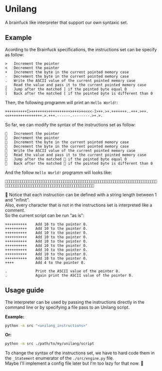 # Unilang

A brainfuck like interpreter that support our own syntaxic set.  

## Example

Acording to the Brainfuck specifications, the instructions set can be specify as follow:  

```
>   Increment the pointer​
<​   Decrement the pointer
+​   Increment the byte in the current pointed memory case 
-​   Decrement the byte in the current pointed memory case
.​   Write the ASCII value of the current pointed memory case
,​   Read the value and pass it to the current pointed memory case
[​   Jump after the matched ] if the pointed byte equal 0
]​   Back after the matched [ if the pointed byte is different than 0
```

Then, the following programm will print an `Hello World!`:
```
++++++++++[>+++++++>++++++++++>+++>+<<<<-]>++.>+.+++++++..+++.>++.<<+++++++++++++++.>.+++.------.--------.>+.>.
```

So far, we can modify the syntax of the instructions set as follow:

```
🐇   Increment the pointer​
🐬   Decrement the pointer
🐌   Increment the byte in the current pointed memory case 
🦧   Decrement the byte in the current pointed memory case
🙈   Write the ASCII value of the current pointed memory case
🐢   Read the value and pass it to the current pointed memory case
🦆   Jump after the matched 🦛 if the pointed byte equal 0
🦛   Back after the matched 🦆 if the pointed byte is different than 0
```

And the follow `Hello World!` programm will looks like:

```
🐌🐌🐌🐌🐌🐌🐌🐌🐌🐌🦆🐇🐌🐌🐌🐌🐌🐌🐌🐇🐌🐌🐌🐌🐌🐌🐌🐌🐌🐌🐇🐌🐌🐌🐇🐌🐬🐬🐬🐬🦧🦛🐇🐌🐌🙈🐇🐌🙈🐌🐌🐌🐌🐌🐌🐌🙈🙈🐌🐌🐌🙈🐇🐌🐌🙈🐬🐬🐌🐌🐌🐌🐌🐌🐌🐌🐌🐌🐌🐌🐌🐌🐌🙈🐇🙈🐌🐌🐌🙈🦧🦧🦧🦧🦧🦧🙈🦧🦧🦧🦧🦧🦧🦧🦧🙈🐇🐌🙈🐇🙈
```

:pencil: Notice that each instruction can be defined with a string length between 1 and "infinit".  
Also, every character that is not in the instructions set is interpreted like a comment.  
So the current script can be run "as is":

```
++++++++++    Add 10 to the pointer 0.
++++++++++    Add 10 to the pointer 0.
++++++++++    Add 10 to the pointer 0.
++++++++++    Add 10 to the pointer 0.
++++++++++    Add 10 to the pointer 0.
++++++++++    Add 10 to the pointer 0.
++++++++++    Add 10 to the pointer 0.
++++++++++    Add 10 to the pointer 0.
++++++++++    Add 10 to the pointer 0.
++++          Add 4 to the pointer 0.

.             Print the ASCII value of the pointer 0.
.             Again print the ASCII value of the pointer 0.
```

## Usage guide

The interpreter can be used by passing the instructions directly in the command line or by specifying a file pass to an Unilang script.  

**Example:**

```sh
python -m src "<unilang_instructions>"
```

**Or:**

```sh
python -m src ./path/to/my/unilang/script
```

To change the syntax of the instructions set, we have to hard code them in the `_Statement` enumerator of the `./src/engine.py` file.  
Maybe I'll implement a config file later but I'm too lazy for that now. 🐇